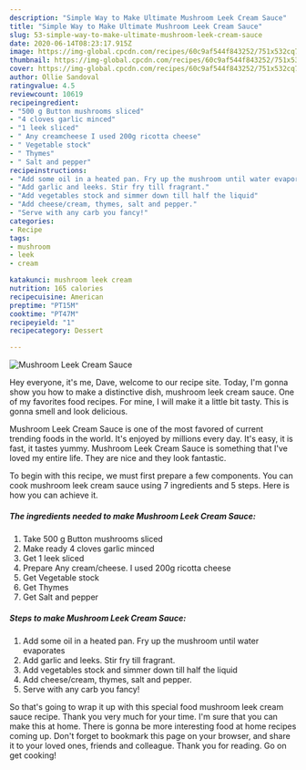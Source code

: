 ```yaml
---
description: "Simple Way to Make Ultimate Mushroom Leek Cream Sauce"
title: "Simple Way to Make Ultimate Mushroom Leek Cream Sauce"
slug: 53-simple-way-to-make-ultimate-mushroom-leek-cream-sauce
date: 2020-06-14T08:23:17.915Z
image: https://img-global.cpcdn.com/recipes/60c9af544f843252/751x532cq70/mushroom-leek-cream-sauce-recipe-main-photo.jpg
thumbnail: https://img-global.cpcdn.com/recipes/60c9af544f843252/751x532cq70/mushroom-leek-cream-sauce-recipe-main-photo.jpg
cover: https://img-global.cpcdn.com/recipes/60c9af544f843252/751x532cq70/mushroom-leek-cream-sauce-recipe-main-photo.jpg
author: Ollie Sandoval
ratingvalue: 4.5
reviewcount: 10619
recipeingredient:
- "500 g Button mushrooms sliced"
- "4 cloves garlic minced"
- "1 leek sliced"
- " Any creamcheese I used 200g ricotta cheese"
- " Vegetable stock"
- " Thymes"
- " Salt and pepper"
recipeinstructions:
- "Add some oil in a heated pan. Fry up the mushroom until water evaporates"
- "Add garlic and leeks. Stir fry till fragrant."
- "Add vegetables stock and simmer down till half the liquid"
- "Add cheese/cream, thymes, salt and pepper."
- "Serve with any carb you fancy!"
categories:
- Recipe
tags:
- mushroom
- leek
- cream

katakunci: mushroom leek cream 
nutrition: 165 calories
recipecuisine: American
preptime: "PT15M"
cooktime: "PT47M"
recipeyield: "1"
recipecategory: Dessert

---
```



![Mushroom Leek Cream Sauce](https://img-global.cpcdn.com/recipes/60c9af544f843252/751x532cq70/mushroom-leek-cream-sauce-recipe-main-photo.jpg)

Hey everyone, it's me, Dave, welcome to our recipe site. Today, I'm gonna show you how to make a distinctive dish, mushroom leek cream sauce. One of my favorites food recipes. For mine, I will make it a little bit tasty. This is gonna smell and look delicious.

Mushroom Leek Cream Sauce is one of the most favored of current trending foods in the world. It's enjoyed by millions every day. It's easy, it is fast, it tastes yummy. Mushroom Leek Cream Sauce is something that I've loved my entire life. They are nice and they look fantastic.




To begin with this recipe, we must first prepare a few components. You can cook mushroom leek cream sauce using 7 ingredients and 5 steps. Here is how you can achieve it.

<!--inarticleads1-->

##### The ingredients needed to make Mushroom Leek Cream Sauce:

1. Take 500 g Button mushrooms sliced
1. Make ready 4 cloves garlic minced
1. Get 1 leek sliced
1. Prepare  Any cream/cheese. I used 200g ricotta cheese
1. Get  Vegetable stock
1. Get  Thymes
1. Get  Salt and pepper




<!--inarticleads2-->

##### Steps to make Mushroom Leek Cream Sauce:

1. Add some oil in a heated pan. Fry up the mushroom until water evaporates
1. Add garlic and leeks. Stir fry till fragrant.
1. Add vegetables stock and simmer down till half the liquid
1. Add cheese/cream, thymes, salt and pepper.
1. Serve with any carb you fancy!




So that's going to wrap it up with this special food mushroom leek cream sauce recipe. Thank you very much for your time. I'm sure that you can make this at home. There is gonna be more interesting food at home recipes coming up. Don't forget to bookmark this page on your browser, and share it to your loved ones, friends and colleague. Thank you for reading. Go on get cooking!
